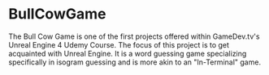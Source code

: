 # BullCowGame
The Bull Cow Game is one of the first projects offered within GameDev.tv's Unreal Engine 4 Udemy Course. The focus of this project is to get acquainted with Unreal Engine. It is a word guessing game specializing specifically in isogram guessing and is more akin to an "In-Terminal" game.
